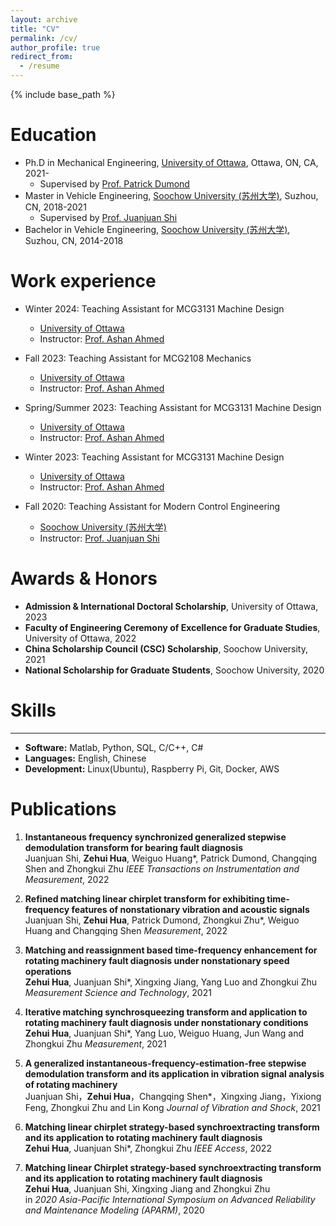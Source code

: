 ```yaml
---
layout: archive
title: "CV"
permalink: /cv/
author_profile: true
redirect_from:
  - /resume
---
```


{% include base_path %}

Education
======
* Ph.D in Mechanical Engineering, [University of Ottawa](https://www.uottawa.ca/en), Ottawa, ON, CA, 2021-
  * Supervised by [Prof. Patrick Dumond](https://engineering.uottawa.ca/people/dumond-patrick)
* Master in Vehicle Engineering, [Soochow University (苏州大学)](http://eng.suda.edu.cn/), Suzhou, CN, 2018-2021
  * Supervised by [Prof. Juanjuan Shi](https://web.suda.edu.cn/jshi091/)
* Bachelor in Vehicle Engineering, [Soochow University (苏州大学)](http://eng.suda.edu.cn/), Suzhou, CN, 2014-2018

Work experience
======
* Winter 2024: Teaching Assistant for MCG3131 Machine Design
  * [University of Ottawa](https://www.uottawa.ca/en)
  * Instructor: [Prof. Ashan Ahmed](https://uniweb.uottawa.ca/members/3511)

* Fall 2023: Teaching Assistant for MCG2108 Mechanics
  * [University of Ottawa](https://www.uottawa.ca/en)
  * Instructor: [Prof. Ashan Ahmed](https://uniweb.uottawa.ca/members/3511)
 
* Spring/Summer 2023: Teaching Assistant for MCG3131 Machine Design
  * [University of Ottawa](https://www.uottawa.ca/en)
  * Instructor: [Prof. Ashan Ahmed](https://uniweb.uottawa.ca/members/3511)

* Winter 2023: Teaching Assistant for MCG3131 Machine Design
  * [University of Ottawa](https://www.uottawa.ca/en)
  * Instructor: [Prof. Ashan Ahmed](https://uniweb.uottawa.ca/members/3511)

* Fall 2020: Teaching Assistant for Modern Control Engineering
  * [Soochow University (苏州大学)](http://eng.suda.edu.cn/)
  * Instructor: [Prof. Juanjuan Shi](https://web.suda.edu.cn/jshi091/)
 
Awards & Honors
======
* **Admission & International Doctoral Scholarship**, University of Ottawa,	2023
* **Faculty of Engineering Ceremony of Excellence for Graduate Studies**, University of Ottawa, 2022
* **China Scholarship Council (CSC) Scholarship**, Soochow University, 2021
* **National Scholarship for Graduate Students**, Soochow University, 2020
  
Skills
======
------
* **Software:** Matlab, Python, SQL, C/C++, C#
* **Languages:** English, Chinese
* **Development:** Linux(Ubuntu), Raspberry Pi, Git, Docker, AWS

Publications
======
<ol>
  
<li><p> <b>Instantaneous frequency synchronized generalized stepwise demodulation transform for bearing fault diagnosis</b><br>
Juanjuan Shi, <b>Zehui Hua</b>, Weiguo Huang*, Patrick Dumond, Changqing Shen and Zhongkui Zhu
<i>IEEE Transactions on Instrumentation and Measurement</i>, 2022 <br>
</p>
</li>

<li><p> <b>Refined matching linear chirplet transform for exhibiting time-frequency features of nonstationary vibration and acoustic signals</b><br>
Juanjuan Shi, <b>Zehui Hua</b>, Patrick Dumond, Zhongkui Zhu*, Weiguo Huang and Changqing Shen
<i>Measurement</i>, 2022 <br>
</p>
</li>

<li><p> <b>Matching and reassignment based time-frequency enhancement for rotating machinery fault diagnosis under nonstationary speed operations</b><br>
<b>Zehui Hua</b>, Juanjuan Shi*, Xingxing Jiang, Yang Luo and Zhongkui Zhu
<i>Measurement Science and Technology</i>, 2021 <br>
</p>
</li>

<li><p> <b>Iterative matching synchrosqueezing transform and application to rotating machinery fault diagnosis under nonstationary conditions</b><br>
<b>Zehui Hua</b>, Juanjuan Shi*, Yang Luo, Weiguo Huang, Jun Wang and Zhongkui Zhu
<i>Measurement</i>, 2021 <br>
</p>
</li>

<li><p> <b>A generalized instantaneous-frequency-estimation-free stepwise demodulation transform and its application in vibration signal analysis of rotating machinery</b><br>
Juanjuan Shi，<b>Zehui Hua</b>，Changqing Shen*，Xingxing Jiang，Yixiong Feng, Zhongkui Zhu and Lin Kong
<i>Journal of Vibration and Shock</i>, 2021 <br>
</p>
</li>

<li><p> <b>Matching linear chirplet strategy-based synchroextracting transform and its application to rotating machinery fault diagnosis</b><br>
<b>Zehui Hua</b>, Juanjuan Shi*, Zhongkui Zhu
<i>IEEE Access</i>, 2022 <br>
</p>
</li>

<li><p> <b>Matching linear Chirplet strategy-based synchroextracting transform and its application to rotating machinery fault diagnosis</b><br>
<b>Zehui Hua</b>, Juanjuan Shi, Xingxing Jiang and Zhongkui Zhu<br>
in <i>2020 Asia-Pacific International Symposium on Advanced Reliability and Maintenance Modeling (APARM)</i>, 2020 <br>
